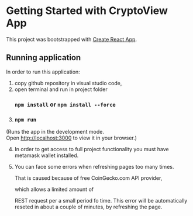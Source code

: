 # Getting Started with CryptoView App

This project was bootstrapped with [Create React App](https://github.com/facebook/create-react-app).

## Running application
In order to run this application: 
1. copy github repository in visual studio code,
2. open terminal and run in project folder
    ### `npm install` or `npm install --force` 
3. ### `npm run`
(Runs the app in the development mode.\
Open [http://localhost:3000](http://localhost:3000) to view it in your browser.)


4. In order to get access to full project functionality you must have metamask wallet installed.
5. You can face some errors when refreshing pages too many times.
   
   That is caused because of free CoinGecko.com API provider,

   which allows a limited amount of

   REST request per a small period fo time.
   This error will be automatically reseted in about a couple of minutes, by refreshing the page.

